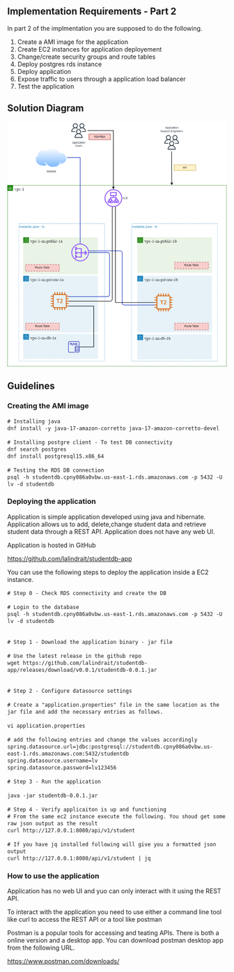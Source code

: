 

## Implementation Requirements - Part 2
In part 2 of the implmentation you are supposed to do the following.

1. Create a AMI image for the application
2. Create EC2 instances for application deployement 
3. Change/create security groups and route tables 
4. Deploy postgres rds instance
5. Deploy application
6. Expose traffic to users through a application load balancer
7. Test the application



## Solution Diagram
![Lab Solution Part 1](../images/aws-lab-solution_part_1.png)


## Guidelines

### Creating the AMI image

```
# Installing java
dnf install -y java-17-amazon-corretto java-17-amazon-corretto-devel

# Installing postgre client - To test DB connectivity
dnf search postgres
dnf install postgresql15.x86_64

# Testing the RDS DB connection
psql -h studentdb.cpny086a0vbw.us-east-1.rds.amazonaws.com -p 5432 -U lv -d studentdb
```

### Deploying the application

Application is simple application developed using java and hibernate. Application allows us to add, delete,change student data and retrieve student data through a REST API. Application does not have any web UI.

Application is hosted in GitHub

https://github.com/lalindrait/studentdb-app


You can use the following steps to deploy the application inside a EC2 instance.

```
# Step 0 - Check RDS connectivity and create the DB

# Login to the database
psql -h studentdb.cpny086a0vbw.us-east-1.rds.amazonaws.com -p 5432 -U lv -d studentdb


# Step 1 - Download the application binary - jar file

# Use the latest release in the github repo
wget https://github.com/lalindrait/studentdb-app/releases/download/v0.0.1/studentdb-0.0.1.jar


# Step 2 - Configure datasource settings

# Create a "application.properties" file in the same location as the jar file and add the necessary entries as follows.

vi application.properties

# add the following entries and change the values accordingly
spring.datasource.url=jdbc:postgresql://studentdb.cpny086a0vbw.us-east-1.rds.amazonaws.com:5432/studentdb
spring.datasource.username=lv
spring.datasource.password=lv123456

# Step 3 - Run the application

java -jar studentdb-0.0.1.jar

# Step 4 - Verify applicaiton is up and functioning
# From the same ec2 instance execute the following. You shoud get some raw json output as the result
curl http://127.0.0.1:8080/api/v1/student

# If you have jq installed following will give you a formatted json output
curl http://127.0.0.1:8080/api/v1/student | jq
```

### How to use the application
Application has no web UI and yuo can only interact with it using the REST API.

To interact with the application you need to use either a command line tool like curl to access the REST API or a tool like postman

Postman is a popular tools for accessing and teating APIs.
There is both a online version and a desktop app. You can download postman desktop app from the following URL.

https://www.postman.com/downloads/


